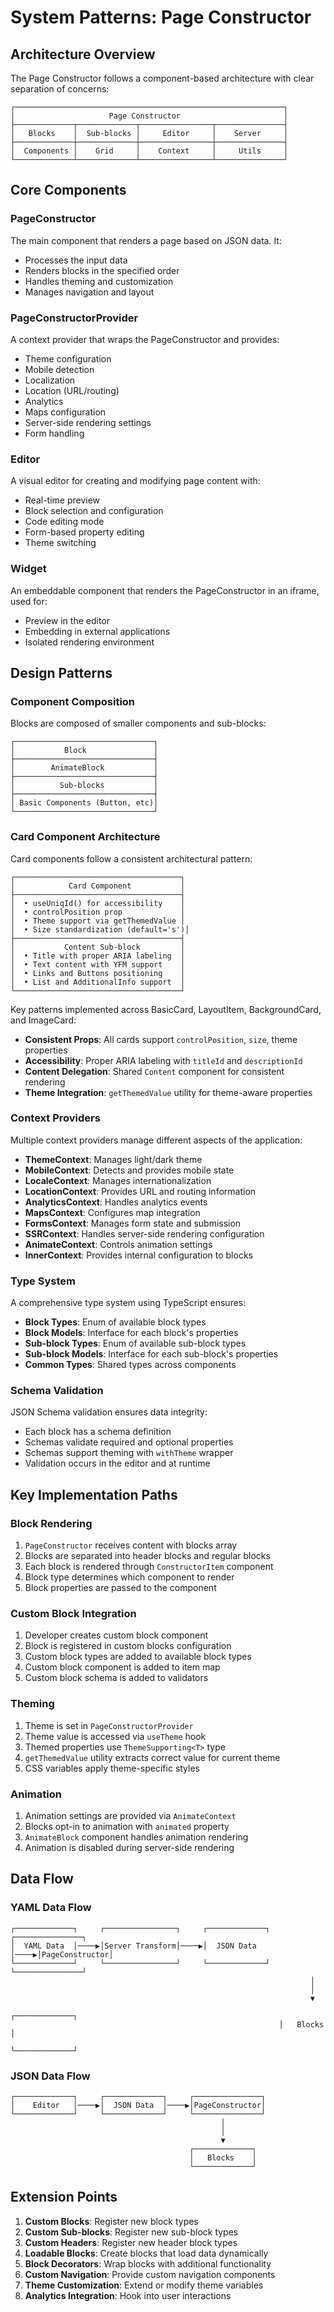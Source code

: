 # System Patterns: Page Constructor

## Architecture Overview

The Page Constructor follows a component-based architecture with clear separation of concerns:

```
┌────────────────────────────────────────────────────────────┐
│                     Page Constructor                       │
├─────────────┬─────────────┬────────────────┬───────────────┤
│   Blocks    │  Sub-blocks │     Editor     │    Server     │
├─────────────┼─────────────┼────────────────┼───────────────┤
│  Components │    Grid     │    Context     │     Utils     │
└─────────────┴─────────────┴────────────────┴───────────────┘
```

## Core Components

### PageConstructor

The main component that renders a page based on JSON data. It:

- Processes the input data
- Renders blocks in the specified order
- Handles theming and customization
- Manages navigation and layout

### PageConstructorProvider

A context provider that wraps the PageConstructor and provides:

- Theme configuration
- Mobile detection
- Localization
- Location (URL/routing)
- Analytics
- Maps configuration
- Server-side rendering settings
- Form handling

### Editor

A visual editor for creating and modifying page content with:

- Real-time preview
- Block selection and configuration
- Code editing mode
- Form-based property editing
- Theme switching

### Widget

An embeddable component that renders the PageConstructor in an iframe, used for:

- Preview in the editor
- Embedding in external applications
- Isolated rendering environment

## Design Patterns

### Component Composition

Blocks are composed of smaller components and sub-blocks:

```
┌───────────────────────────────┐
│           Block               │
├───────────────────────────────┤
│        AnimateBlock           │
├───────────────────────────────┤
│          Sub-blocks           │
├───────────────────────────────┤
│ Basic Components (Button, etc)│
└───────────────────────────────┘
```

### Card Component Architecture

Card components follow a consistent architectural pattern:

```
┌─────────────────────────────────────┐
│            Card Component           │
├─────────────────────────────────────┤
│  • useUniqId() for accessibility    │
│  • controlPosition prop             │
│  • Theme support via getThemedValue │
│  • Size standardization (default='s')│
├─────────────────────────────────────┤
│           Content Sub-block         │
│  • Title with proper ARIA labeling  │
│  • Text content with YFM support    │
│  • Links and Buttons positioning    │
│  • List and AdditionalInfo support  │
└─────────────────────────────────────┘
```

Key patterns implemented across BasicCard, LayoutItem, BackgroundCard, and ImageCard:

- **Consistent Props**: All cards support `controlPosition`, `size`, theme properties
- **Accessibility**: Proper ARIA labeling with `titleId` and `descriptionId`
- **Content Delegation**: Shared `Content` component for consistent rendering
- **Theme Integration**: `getThemedValue` utility for theme-aware properties

### Context Providers

Multiple context providers manage different aspects of the application:

- **ThemeContext**: Manages light/dark theme
- **MobileContext**: Detects and provides mobile state
- **LocaleContext**: Manages internationalization
- **LocationContext**: Provides URL and routing information
- **AnalyticsContext**: Handles analytics events
- **MapsContext**: Configures map integration
- **FormsContext**: Manages form state and submission
- **SSRContext**: Handles server-side rendering configuration
- **AnimateContext**: Controls animation settings
- **InnerContext**: Provides internal configuration to blocks

### Type System

A comprehensive type system using TypeScript ensures:

- **Block Types**: Enum of available block types
- **Block Models**: Interface for each block's properties
- **Sub-block Types**: Enum of available sub-block types
- **Sub-block Models**: Interface for each sub-block's properties
- **Common Types**: Shared types across components

### Schema Validation

JSON Schema validation ensures data integrity:

- Each block has a schema definition
- Schemas validate required and optional properties
- Schemas support theming with `withTheme` wrapper
- Validation occurs in the editor and at runtime

## Key Implementation Paths

### Block Rendering

1. `PageConstructor` receives content with blocks array
2. Blocks are separated into header blocks and regular blocks
3. Each block is rendered through `ConstructorItem` component
4. Block type determines which component to render
5. Block properties are passed to the component

### Custom Block Integration

1. Developer creates custom block component
2. Block is registered in custom blocks configuration
3. Custom block types are added to available block types
4. Custom block component is added to item map
5. Custom block schema is added to validators

### Theming

1. Theme is set in `PageConstructorProvider`
2. Theme value is accessed via `useTheme` hook
3. Themed properties use `ThemeSupporting<T>` type
4. `getThemedValue` utility extracts correct value for current theme
5. CSS variables apply theme-specific styles

### Animation

1. Animation settings are provided via `AnimateContext`
2. Blocks opt-in to animation with `animated` property
3. `AnimateBlock` component handles animation rendering
4. Animation is disabled during server-side rendering

## Data Flow

### YAML Data Flow

```
┌─────────────┐     ┌────────────────┐     ┌─────────────┐     ┌───────────────┐
│  YAML Data  │────▶│Server Transform│────▶│  JSON Data  │────▶│PageConstructor│
└─────────────┘     └────────────────┘     └─────────────┘     └───────────────┘
                                                                   │
                                                                   │
                                                                   ▼
                                                            ┌─────────────┐
                                                            │   Blocks    │
                                                            └─────────────┘
```

### JSON Data Flow

```
┌─────────────┐     ┌─────────────┐     ┌───────────────┐
│    Editor   │────▶│  JSON Data  │────▶│PageConstructor│
└─────────────┘     └─────────────┘     └───────────────┘
                                               │
                                               │
                                               ▼
                                        ┌─────────────┐
                                        │   Blocks    │
                                        └─────────────┘
```

## Extension Points

1. **Custom Blocks**: Register new block types
2. **Custom Sub-blocks**: Register new sub-block types
3. **Custom Headers**: Register new header block types
4. **Loadable Blocks**: Create blocks that load data dynamically
5. **Block Decorators**: Wrap blocks with additional functionality
6. **Custom Navigation**: Provide custom navigation components
7. **Theme Customization**: Extend or modify theme variables
8. **Analytics Integration**: Hook into user interactions
